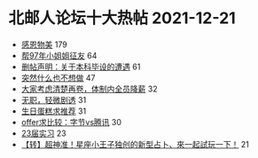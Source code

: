 # 北邮人论坛十大热帖 2021-12-21

- [感恩物美](https://bbs.byr.cn/article/Picture/3309250) 179
- [帮97年小姐姐征友](https://bbs.byr.cn/article/Friends/2013360) 64
- [删帖声明：关于本科毕设的遭遇](https://bbs.byr.cn/article/Talking/6321990) 61
- [突然什么也不想做](https://bbs.byr.cn/article/Feeling/3182294) 47
- [大家考虑清楚再卷，体制内全员降薪](https://bbs.byr.cn/article/CivilServant/48001) 32
- [无职，轻微剧透](https://bbs.byr.cn/article/Comic/632177) 31
- [生日蛋糕求推荐](https://bbs.byr.cn/article/Food/517648) 31
- [offer求比较：字节vs腾讯](https://bbs.byr.cn/article/Job/2152760) 30
- [23届实习](https://bbs.byr.cn/article/WorkLife/1178195) 23
- [【转】超神准！星座小王子独创的新型占卜、來一起試玩一下！](https://bbs.byr.cn/article/Constellations/326533) 21


